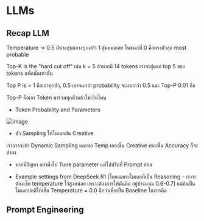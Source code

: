 # LLMs

## Recap LLM

Temperature -> 0.5 มันจะสุ่มกลางๆ แต่ถ้า 1 สุ่มหมดเลย ในขณะที่ 0 คือตรงตัวสุด most probable

Top-K is the "hard cut off" เช่น k = 5 ถ้าหากมี 14 tokens เราจะสุ่มแค่ top 5 ของ tokens แพ็คนั้นเท่านั้น

Top P is = 1 คือเอาทุกตัว, 0.5 เอาจนกว่า probability จะมากกว่า 0.5 และ Top-P 0.01 คือ

Top-P คือเอา Token มารวมทุกตัวแล้วไม่เกินไหน

* Token Probability and Parameters

![image](https://github.com/user-attachments/assets/ee4303c7-0561-40ea-b927-2f3d058cc4c3)

* ตัว Sampling ให้โมเดลมัน Creative

เราอาจจะทำ Dynamic Sampling และพอ Temp เยอะขึ้น Creative เยอะขึ้น Accuracy ก็จะต่ำลง

* หากมีปัญหา อย่าพึ่งไป Tune parameter แต่ไปปรับที่ Prompt ก่อน

* Example settings from DeepSeek R1 (โดยเฉพาะโมเดลที่เป็น Reasoning - เราจะต้องเซ็ต temperature ไว้สูงหน่อย เพราะต้องการให้มันคิด อยู่ประมาณ 0.6-0.7)
แต่ถ้าเป็นโมเดลปกติให้เซ็ต Temperature = 0.0 ดีกว่าเพื่อเป็น Baseline ในการคิด

## Prompt Engineering

